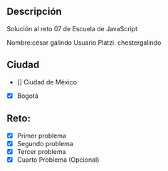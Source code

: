 ## Descripción

Solución al reto 07 de Escuela de JavaScript

Nombre:cesar galindo
Usuario Platzi: chestergalindo

## Ciudad
- [] Ciudad de México
- [x] Bogotá

## Reto:
  - [x] Primer problema
  - [x] Segundo problema
  - [x] Tercer problema
  - [x] Cuarto Problema (Opcional)